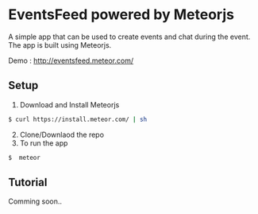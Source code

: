 EventsFeed powered by Meteorjs
===================

A simple app that can be used to create events and chat during the event. The app is built using Meteorjs.

Demo : http://eventsfeed.meteor.com/

Setup
------

1. Download and Install Meteorjs
```bash
$ curl https://install.meteor.com/ | sh
```
2. Clone/Downlaod the repo
3. To run the app
```bash
$  meteor
```

Tutorial
--------
Comming soon..